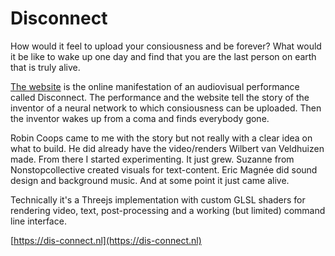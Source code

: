 <!--
  id: 3484
  slug: disconnect
  type: fortpolio
  excerpt: Technical experimentation and development of a site for an audiovisual performance. The site is a three-dimensional environment with custom GLSL shaders for video and audio with subtitles.
  categories: JavaScript, 3D, video, UX, graphic design
  tags: 3D, JavaScript, procedural, WebGL, Webpack, GLSL
  clients: Stichting M31 Foundation
  collaboration: Robin Coops, Suzanne Hoenderboom, Wilbert van Veldhuizen, Eric Magnée, Sytze Schalk
  prizes: 
  headerClassName: no-blur
  thumbnail: 04_video.jpg
  thumbnailVideo: disconnect.mp4
  image: 04_video.jpg
  images: 01_welcome.png, 02_wake-up.jpg, 03_boot-sequence.jpg, 04_video.jpg, 05_medisch-rapport.jpg, 06_glitches.jpg
  inCv: true
  inPortfolio: true
  dateFrom: 2018-09-28
  dateTo: 2019-06-01
-->

# Disconnect

How would it feel to upload your consiousness and be forever? What would it be like to wake up one day and find that you are the last person on earth that is truly alive.

[The website](https://dis-connect.nl) is the online manifestation of an audiovisual performance called Disconnect. The performance and the website tell the story of the inventor of a neural network to which consiousness can be uploaded. Then the inventor wakes up from a coma and finds everybody gone.

Robin Coops came to me with the story but not really with a clear idea on what to build. He did already have the video/renders Wilbert van Veldhuizen made. From there I started experimenting. It just grew. Suzanne from Nonstopcollective created visuals for text-content. Eric Magnée did sound design and background music. And at some point it just came alive.

Technically it's a Threejs implementation with custom GLSL shaders for rendering video, text, post-processing and a working (but limited) command line interface.

[https://dis-connect.nl](https://dis-connect.nl)
